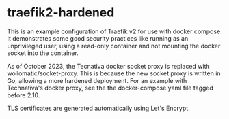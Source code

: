 # traefik2-hardened

This is an example configuration of Traefik v2 for use with docker compose.
It demonstrates some good security practices like running as an unprivileged user, using a read-only container and not mounting the docker socket into the container.

As of October 2023, the Tecnativa docker socket proxy is replaced with wollomatic/socket-proxy.
This is because the new socket proxy is written in Go, allowing a more hardened deployment. For an example with Technativa's docker proxy, see the the docker-compose.yaml file tagged before 2.10.

TLS certificates are generated automatically using Let's Encrypt.
